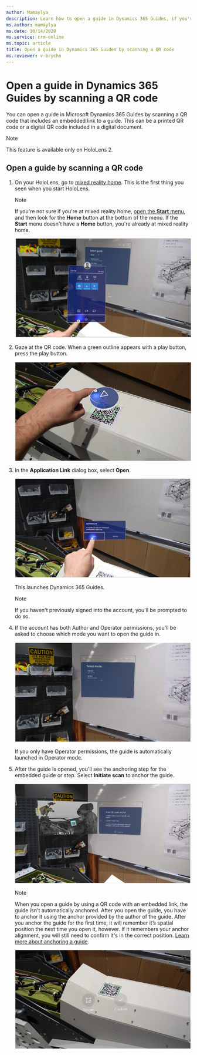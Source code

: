 ```yaml
---
author: Mamaylya
description: Learn how to open a guide in Dynamics 365 Guides, if you're an operator, by scanning a QR code
ms.author: mamaylya
ms.date: 10/14/2020
ms.service: crm-online
ms.topic: article
title: Open a guide in Dynamics 365 Guides by scanning a QR code
ms.reviewer: v-brycho
---
```


# Open a guide in Dynamics 365 Guides by scanning a QR code 

You can open a guide in Microsoft Dynamics 365 Guides by scanning a QR code that includes an embedded link to a guide. This can be a printed QR code or a digital QR code 
included in a digital document. 

> [!NOTE]
> This feature is available only on HoloLens 2.
 
## Open a guide by scanning a QR code

1. On your HoloLens, go to [mixed reality home](https://docs.microsoft.com/hololens/hololens2-basic-usage#start-menu-mixed-reality-home-and-apps). This is the first thing you seen when you start HoloLens.

    > [!NOTE]
    > If you're not sure if you're at mixed reality home, [open the **Start** menu](https://docs.microsoft.com/hololens/hololens2-basic-usage#start-menu-mixed-reality-home-and-app), and then look for the **Home** button at the bottom of the menu. If the **Start** menu doesn't have a **Home** button, you're already at mixed reality home.
    
     ![Screen shot of mixed reality home](media/qr-code-open-mixed-reality-home.PNG "Screen shot of mixed reality home")

2. Gaze at the QR code. When a green outline appears with a play button, press the play button. 

    ![Green outline and play button](media/embed-qr-code-printed.PNG "Green outline and play button")
    
3. In the **Application Link** dialog box, select **Open**.

    ![Application Link dialog box with Open button](media/qr-code-open-application-link.PNG "Application Link dialog box with Open button")

     This launches Dynamics 365 Guides.    
    
    > [!NOTE] 
    > If you haven't previously signed into the account, you'll be prompted to do so. 
    
4. If the account has both Author and Operator permissions, you'll be asked to choose which mode you want to open the guide in. 

    ![Select mode dialog box](media/qr-code-open-select-mode.PNG "Select mode dialog box")

    If you only have Operator permissions, the guide is automatically launched in Operator mode.    
    
5. After the guide is opened, you'll see the anchoring step for the embedded guide or step. Select **Initiate scan** to anchor the guide.
    
    ![Scan QR code anchor dialog box](media/qr-code-open-anchor-step.PNG "Scan QR code anchor dialog box")
 
    > [!NOTE]
    > When you open a guide by using a QR code with an embedded link, the guide isn't automatically anchored. After you open the guide, you have to anchor it using the anchor
    provided by the author of the guide. After you anchor the guide for the first time, it will remember it’s spatial position the next time you open it, however. 
    If it remembers your anchor alignment, you will still need to confirm it's in the correct position. [Learn more about anchoring a guide](operator-anchor.md).
    
    ![Example of Confirm button for confirming anchor position](media/qr-code-open-confirm-anchor.PNG "Example of Confirm button for confirming anchor position")
    
